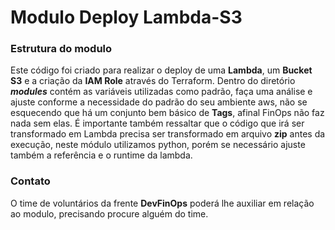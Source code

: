 # Modulo Deploy Lambda-S3

### Estrutura do modulo
Este código foi criado para realizar o deploy de uma **Lambda**, um **Bucket S3** e a criação da **IAM Role** através do Terraform.
Dentro do diretório ***modules*** contém as variáveis utilizadas como padrão, faça uma análise e ajuste conforme a necessidade do padrão do seu ambiente aws, não se esquecendo que há um conjunto bem básico de **Tags**, afinal FinOps não faz nada sem elas.
É importante também ressaltar que o código que irá ser transformado em Lambda precisa ser transformado em arquivo **zip** antes da execução, neste módulo utilizamos python, porém se necessário ajuste também a referência e o runtime da lambda.

### Contato
O time de voluntários da frente **DevFinOps** poderá lhe auxiliar em relação ao modulo, precisando procure alguém do time.